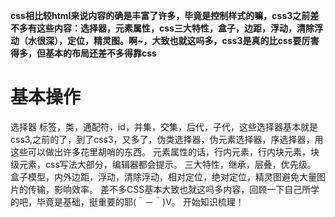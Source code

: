
**css相比较html来说内容的确是丰富了许多，毕竟是控制样式的嘛，css3之前差不多有这些内容：选择器，元素属性，css三大特性，盒子，边距，浮动，清除浮动（水很深），定位，精灵图。啊~，大致也就这吗多，css3是真的比css要厉害得多，但基本的布局还差不多得靠css**
# 基本操作
 选择器
标签，类，通配符，id，并集，交集，后代，子代，这些选择器基本就是css3,之前的了，到了css3，又多了，伪类选择器，伪元素选择器，序选择器，用这些可以做出许多花里胡哨的东西。
元素属性的话，行内元素，行内块元素，块级元素，css写法大部分，编辑器都会提示。
三大特性，继承，层叠，优先级。
盒子模型，内外边距，浮动，清除浮动，相对定位，绝对定位，精灵图避免大量图片的传输，影响效率。
差不多CSS基本大致也就这吗多内容，回顾一下自己所学的吧，毕竟是基础，挺重要的耶(＾－＾)V。
开始知识梳理！

